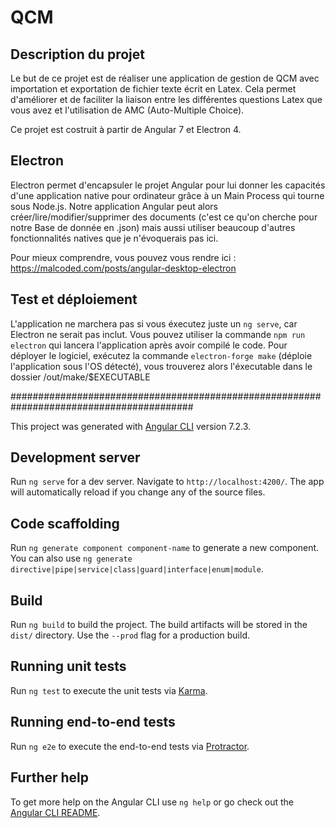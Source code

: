 # QCM

## Description du projet

Le but de ce projet est de réaliser une application de gestion de QCM avec importation et exportation de fichier texte écrit en Latex. Cela permet d'améliorer et de faciliter la liaison entre les différentes questions Latex que vous avez et l'utilisation de AMC (Auto-Multiple Choice).

Ce projet est costruit à partir de Angular 7 et Electron 4. 

## Electron

Electron permet d'encapsuler le projet Angular pour lui donner les capacités d'une application native pour ordinateur grâce à un Main Process qui tourne sous Node.js. Notre application Angular peut alors créer/lire/modifier/supprimer des documents (c'est ce qu'on cherche pour notre Base de donnée en .json) mais aussi utiliser beaucoup d'autres fonctionnalités natives que je n'évoquerais pas ici. 

Pour mieux comprendre, vous pouvez vous rendre ici : https://malcoded.com/posts/angular-desktop-electron

## Test et déploiement 

L'application ne marchera pas si vous éxecutez juste un `ng serve`, car Electron ne serait pas inclut. 
Vous pouvez utiliser la commande `npm run electron` qui lancera l'application après avoir compilé le code.
Pour déployer le logiciel, exécutez la commande `electron-forge make` (déploie l'application sous l'OS détecté),
vous trouverez alors l'éxecutable dans le dossier /out/make/$EXECUTABLE

#########################################################################################



This project was generated with [Angular CLI](https://github.com/angular/angular-cli) version 7.2.3.

## Development server

Run `ng serve` for a dev server. Navigate to `http://localhost:4200/`. The app will automatically reload if you change any of the source files.

## Code scaffolding

Run `ng generate component component-name` to generate a new component. You can also use `ng generate directive|pipe|service|class|guard|interface|enum|module`.

## Build

Run `ng build` to build the project. The build artifacts will be stored in the `dist/` directory. Use the `--prod` flag for a production build.

## Running unit tests

Run `ng test` to execute the unit tests via [Karma](https://karma-runner.github.io).

## Running end-to-end tests

Run `ng e2e` to execute the end-to-end tests via [Protractor](http://www.protractortest.org/).

## Further help

To get more help on the Angular CLI use `ng help` or go check out the [Angular CLI README](https://github.com/angular/angular-cli/blob/master/README.md).


